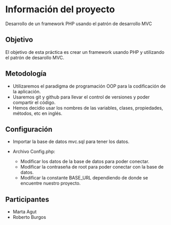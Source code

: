 # Información del proyecto

Desarrollo de un framework PHP usando el patrón de desarrollo MVC

## Objetivo

El objetivo de esta práctica es crear un framework usando PHP y utilizando el patrón de desarollo MVC.

## Metodología

- Utilizaremos el paradigma de programación OOP para la codificación de la aplicación.
- Usaremos git y github para llevar el control de versiones y poder compartir el código.
- Hemos decidio usar los nombres de las variables, clases, propiedades, métodos, etc en inglés.

## Configuración

- Importar la base de datos mvc.sql para tener los datos.

- Archivo Config.php:
    - Modificar los datos de la base de datos para poder conectar.
    - Modificar la contraseña de root para poder conectar con la base de datos.
    - Modificar la constante BASE_URL dependiendo de donde se encuentre nuestro proyecto.

## Participantes

- Marta Agut
- Roberto Burgos
